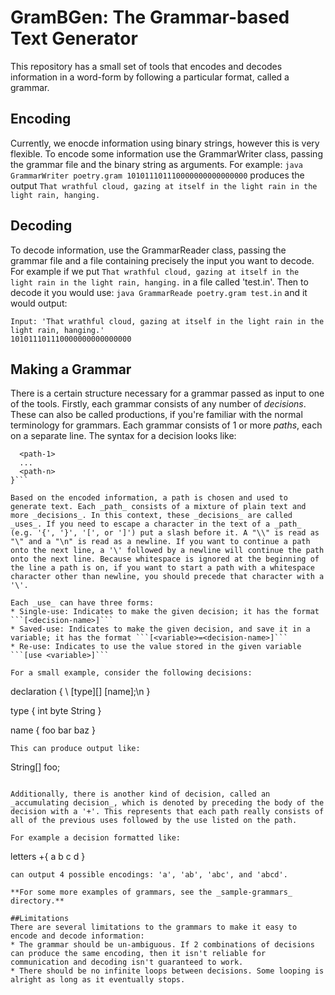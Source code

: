 # GramBGen: The Grammar-based Text Generator
This repository has a small set of tools that encodes and decodes information in a word-form by following a particular format, called a grammar.

## Encoding
Currently, we enocde information using binary strings, however this is very flexible. To encode some information use the GrammarWriter class, passing the grammar file and the binary string as arguments.
For example:
```java GrammarWriter poetry.gram 101011101110000000000000000```
produces the output
```That wrathful cloud, gazing at itself in the light rain in the light rain, hanging.```

## Decoding
To decode information, use the GrammarReader class, passing the grammar file and a file containing precisely the input you want to decode. For example if we put 
```That wrathful cloud, gazing at itself in the light rain in the light rain, hanging.```
in a file called 'test.in'.
Then to decode it you would use:
```java GrammarReade poetry.gram test.in```
and it would output:
```
Input: 'That wrathful cloud, gazing at itself in the light rain in the light rain, hanging.'
101011101110000000000000000
```

## Making a Grammar
There is a certain structure necessary for a grammar passed as input to one of the tools.
Firstly, each grammar consists of any number of _decisions_. These can also be called productions, if you're familiar with the normal terminology for grammars. Each grammar consists of 1 or more _paths_, each on a separate line. The syntax for a decision looks like:
```<decision-name> {
  <path-1>
  ...
  <path-n>
}```

Based on the encoded information, a path is chosen and used to generate text. Each _path_ consists of a mixture of plain text and more _decisions_. In this context, these _decisions_ are called _uses_. If you need to escape a character in the text of a _path_ (e.g. '{', '}', '[', or ']') put a slash before it. A "\\" is read as "\" and a "\n" is read as a newline. If you want to continue a path onto the next line, a '\' followed by a newline will continue the path onto the next line. Because whitespace is ignored at the beginning of the line a path is on, if you want to start a path with a whitespace character other than newline, you should precede that character with a '\'.

Each _use_ can have three forms:
* Single-use: Indicates to make the given decision; it has the format ```[<decision-name>]```
* Saved-use: Indicates to make the given decision, and save it in a variable; it has the format ```[<variable>=<decision-name>]```
* Re-use: Indicates to use the value stored in the given variable ```[use <variable>]```

For a small example, consider the following decisions:
```
declaration {
  \ [type]\[\] [name];\n
}

type {
  int
  byte
  String
}

name {
  foo
  bar
  baz
}
```
This can produce output like:
```
String[] foo;

```

Additionally, there is another kind of decision, called an _accumulating decision_, which is denoted by preceding the body of the decision with a '+'. This represents that each path really consists of all of the previous uses followed by the use listed on the path.

For example a decision formatted like:
```
letters +{
  a
  b
  c
  d
}
```
can output 4 possible encodings: 'a', 'ab', 'abc', and 'abcd'.

**For some more examples of grammars, see the _sample-grammars_ directory.**

##Limitations
There are several limitations to the grammars to make it easy to encode and decode information:
* The grammar should be un-ambiguous. If 2 combinations of decisions can produce the same encoding, then it isn't reliable for communication and decoding isn't guaranteed to work.
* There should be no infinite loops between decisions. Some looping is alright as long as it eventually stops.
